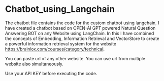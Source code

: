 # Chatbot_using_Langchain

The chatbot file contains the code for the custom chatbot using langchain, I have created a chatbot based on OPEN-AI GPT powered Natural Question Answering BOT on any Website using LangChain. In this I have combined the concepts of Embedding, Information Retrieval and VectorStore to create a powerful information retrieval system for the website https://brainlox.com/courses/category/technical.

You can paste url of any other website. You can use url from multiple website also simultaneously.

Use your API KEY before executing the code.
